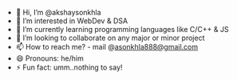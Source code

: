 - 👋 Hi, I’m @akshaysonkhla
- 👀 I’m interested in WebDev & DSA
- 🌱 I’m currently learning programming languages like C/C++ & JS
- 💞️ I’m looking to collaborate on any major or minor project
- 📫 How to reach me? - mail @asonkhla888@gmail.com
- 😄 Pronouns: he/him
- ⚡ Fun fact: umm..nothing to say!

<!---
akshaysonkhla/akshaysonkhla is a ✨ special ✨ repository because its `README.md` (this file) appears on your GitHub profile.
You can click the Preview link to take a look at your changes.
--->
